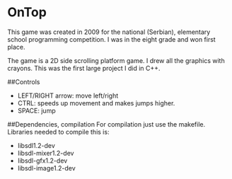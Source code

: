 # OnTop
This game was created in 2009 for the national (Serbian), elementary school programming competition. I was in the eight grade and won first place.

The game is a 2D side scrolling platform game. I drew all the graphics with crayons. This was the first large project I did in C++.

##Controls
 - LEFT/RIGHT arrow: move left/right
 - CTRL: speeds up movement and makes jumps higher.
 - SPACE: jump

##Dependencies, compilation
For compilation just use the makefile.
Libraries needed to compile this is:

 - libsdl1.2-dev
 - libsdl-mixer1.2-dev
 - libsdl-gfx1.2-dev
 - libsdl-image1.2-dev

